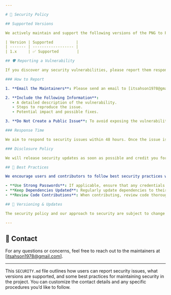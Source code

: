```yaml
---

# 🔐 Security Policy

## Supported Versions

We actively maintain and support the following versions of the PNG to PPT Converter project. We recommend always using the latest version to benefit from the latest features and security updates.

| Version | Supported          |
| ------- | ------------------ |
| 1.x     | ✅ Supported        |

## 🛡️ Reporting a Vulnerability

If you discover any security vulnerabilities, please report them responsibly. We value your help in keeping our project secure.

### How to Report

1. **Email the Maintainers**: Please send an email to [itsahson1978@gmail.com] with the subject line: "Security Issue in PNG to PPT Converter".

2. **Include the Following Information**:
   - A detailed description of the vulnerability.
   - Steps to reproduce the issue.
   - Potential impact and possible fixes.

3. **Do Not Create a Public Issue**: To avoid exposing the vulnerability, please refrain from opening a public issue on GitHub.

### Response Time

We aim to respond to security issues within 48 hours. Once the issue is verified, we will work on a fix and inform you of the timeline for the patch release.

### Disclosure Policy

We will release security updates as soon as possible and credit you for reporting the vulnerability unless you wish to remain anonymous. Public disclosure of the vulnerability will occur only after the patch is released.

## 🔐 Best Practices

We encourage users and contributors to follow best security practices when using and contributing to the project:

- **Use Strong Passwords**: If applicable, ensure that any credentials used in the project are strong and securely stored.
- **Keep Dependencies Updated**: Regularly update dependencies to their latest versions to mitigate known vulnerabilities.
- **Review Code Contributions**: When contributing, review code thoroughly to avoid introducing new vulnerabilities.

## 🔄 Versioning & Updates

The security policy and our approach to security are subject to change as the project evolves. We will update this document accordingly.

---
```


## 📝 Contact

For any questions or concerns, feel free to reach out to the maintainers at [itsahson1978@gmail.com].

---

This `SECURITY.md` file outlines how users can report security issues, what versions are supported, and some best practices for maintaining security in the project. You can customize the contact details and any specific procedures you’d like to follow.
